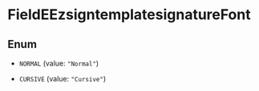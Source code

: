 

# FieldEEzsigntemplatesignatureFont

## Enum


* `NORMAL` (value: `"Normal"`)

* `CURSIVE` (value: `"Cursive"`)



